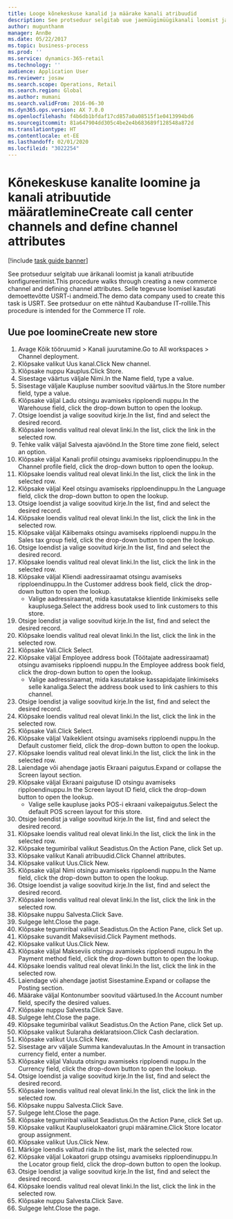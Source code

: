 ```yaml
---
title: Looge kõnekeskuse kanalid ja määrake kanali atribuudid
description: See protseduur selgitab uue jaemüügimüügikanali loomist ja kanali atribuutide konfigureerimist.
author: mugunthanm
manager: AnnBe
ms.date: 05/22/2017
ms.topic: business-process
ms.prod: ''
ms.service: dynamics-365-retail
ms.technology: ''
audience: Application User
ms.reviewer: josaw
ms.search.scope: Operations, Retail
ms.search.region: Global
ms.author: mumani
ms.search.validFrom: 2016-06-30
ms.dyn365.ops.version: AX 7.0.0
ms.openlocfilehash: f4b6db1bfdaf17cd857a0a08515f1e0413994bd6
ms.sourcegitcommit: 81a647904dd305c4be2e4b683689f128548a872d
ms.translationtype: HT
ms.contentlocale: et-EE
ms.lasthandoff: 02/01/2020
ms.locfileid: "3022254"
---
```

# <a name="create-call-center-channels-and-define-channel-attributes"></a><span data-ttu-id="100b7-103">Kõnekeskuse kanalite loomine ja kanali atribuutide määratlemine</span><span class="sxs-lookup"><span data-stu-id="100b7-103">Create call center channels and define channel attributes</span></span>

[!include [task guide banner](../includes/task-guide-banner.md)]

<span data-ttu-id="100b7-104">See protseduur selgitab uue ärikanali loomist ja kanali atribuutide konfigureerimist.</span><span class="sxs-lookup"><span data-stu-id="100b7-104">This procedure walks through creating a new commerce channel and defining channel attributes.</span></span> <span data-ttu-id="100b7-105">Selle tegevuse loomisel kasutati demoettevõtte USRT-i andmeid.</span><span class="sxs-lookup"><span data-stu-id="100b7-105">The demo data company used to create this task is USRT.</span></span> <span data-ttu-id="100b7-106">See protseduur on ette nähtud Kaubanduse IT-rollile.</span><span class="sxs-lookup"><span data-stu-id="100b7-106">This procedure is intended for the Commerce IT role.</span></span>


## <a name="create-new-store"></a><span data-ttu-id="100b7-107">Uue poe loomine</span><span class="sxs-lookup"><span data-stu-id="100b7-107">Create new store</span></span>
1. <span data-ttu-id="100b7-108">Avage Kõik tööruumid > Kanali juurutamine.</span><span class="sxs-lookup"><span data-stu-id="100b7-108">Go to All workspaces > Channel deployment.</span></span>
2. <span data-ttu-id="100b7-109">Klõpsake valikut Uus kanal.</span><span class="sxs-lookup"><span data-stu-id="100b7-109">Click New channel.</span></span>
3. <span data-ttu-id="100b7-110">Klõpsake nuppu Kauplus.</span><span class="sxs-lookup"><span data-stu-id="100b7-110">Click Store.</span></span>
4. <span data-ttu-id="100b7-111">Sisestage väärtus väljale Nimi.</span><span class="sxs-lookup"><span data-stu-id="100b7-111">In the Name field, type a value.</span></span>
5. <span data-ttu-id="100b7-112">Sisestage väljale Kaupluse number soovitud väärtus.</span><span class="sxs-lookup"><span data-stu-id="100b7-112">In the Store number field, type a value.</span></span>
6. <span data-ttu-id="100b7-113">Klõpsake väljal Ladu otsingu avamiseks ripploendi nuppu.</span><span class="sxs-lookup"><span data-stu-id="100b7-113">In the Warehouse field, click the drop-down button to open the lookup.</span></span>
7. <span data-ttu-id="100b7-114">Otsige loendist ja valige soovitud kirje.</span><span class="sxs-lookup"><span data-stu-id="100b7-114">In the list, find and select the desired record.</span></span>
8. <span data-ttu-id="100b7-115">Klõpsake loendis valitud real olevat linki.</span><span class="sxs-lookup"><span data-stu-id="100b7-115">In the list, click the link in the selected row.</span></span>
9. <span data-ttu-id="100b7-116">Tehke valik väljal Salvesta ajavöönd.</span><span class="sxs-lookup"><span data-stu-id="100b7-116">In the Store time zone field, select an option.</span></span>
10. <span data-ttu-id="100b7-117">Klõpsake väljal Kanali profiil otsingu avamiseks ripploendinuppu.</span><span class="sxs-lookup"><span data-stu-id="100b7-117">In the Channel profile field, click the drop-down button to open the lookup.</span></span>
11. <span data-ttu-id="100b7-118">Klõpsake loendis valitud real olevat linki.</span><span class="sxs-lookup"><span data-stu-id="100b7-118">In the list, click the link in the selected row.</span></span>
12. <span data-ttu-id="100b7-119">Klõpsake väljal Keel otsingu avamiseks ripploendinuppu.</span><span class="sxs-lookup"><span data-stu-id="100b7-119">In the Language field, click the drop-down button to open the lookup.</span></span>
13. <span data-ttu-id="100b7-120">Otsige loendist ja valige soovitud kirje.</span><span class="sxs-lookup"><span data-stu-id="100b7-120">In the list, find and select the desired record.</span></span>
14. <span data-ttu-id="100b7-121">Klõpsake loendis valitud real olevat linki.</span><span class="sxs-lookup"><span data-stu-id="100b7-121">In the list, click the link in the selected row.</span></span>
15. <span data-ttu-id="100b7-122">Klõpsake väljal Käibemaks otsingu avamiseks ripploendi nuppu.</span><span class="sxs-lookup"><span data-stu-id="100b7-122">In the Sales tax group field, click the drop-down button to open the lookup.</span></span>
16. <span data-ttu-id="100b7-123">Otsige loendist ja valige soovitud kirje.</span><span class="sxs-lookup"><span data-stu-id="100b7-123">In the list, find and select the desired record.</span></span>
17. <span data-ttu-id="100b7-124">Klõpsake loendis valitud real olevat linki.</span><span class="sxs-lookup"><span data-stu-id="100b7-124">In the list, click the link in the selected row.</span></span>
18. <span data-ttu-id="100b7-125">Klõpsake väljal Kliendi aadressiraamat otsingu avamiseks ripploendinuppu.</span><span class="sxs-lookup"><span data-stu-id="100b7-125">In the Customer address book field, click the drop-down button to open the lookup.</span></span>
    * <span data-ttu-id="100b7-126">Valige aadressiraamat, mida kasutatakse klientide linkimiseks selle kauplusega.</span><span class="sxs-lookup"><span data-stu-id="100b7-126">Select the address book used to link customers to this store.</span></span>  
19. <span data-ttu-id="100b7-127">Otsige loendist ja valige soovitud kirje.</span><span class="sxs-lookup"><span data-stu-id="100b7-127">In the list, find and select the desired record.</span></span>
20. <span data-ttu-id="100b7-128">Klõpsake loendis valitud real olevat linki.</span><span class="sxs-lookup"><span data-stu-id="100b7-128">In the list, click the link in the selected row.</span></span>
21. <span data-ttu-id="100b7-129">Klõpsake Vali.</span><span class="sxs-lookup"><span data-stu-id="100b7-129">Click Select.</span></span>
22. <span data-ttu-id="100b7-130">Klõpsake väljal Employee address book (Töötajate aadressiraamat) otsingu avamiseks ripploendi nuppu.</span><span class="sxs-lookup"><span data-stu-id="100b7-130">In the Employee address book field, click the drop-down button to open the lookup.</span></span>
    * <span data-ttu-id="100b7-131">Valige aadressiraamat, mida kasutatakse kassapidajate linkimiseks selle kanaliga.</span><span class="sxs-lookup"><span data-stu-id="100b7-131">Select the address book used to link cashiers to this channel.</span></span>  
23. <span data-ttu-id="100b7-132">Otsige loendist ja valige soovitud kirje.</span><span class="sxs-lookup"><span data-stu-id="100b7-132">In the list, find and select the desired record.</span></span>
24. <span data-ttu-id="100b7-133">Klõpsake loendis valitud real olevat linki.</span><span class="sxs-lookup"><span data-stu-id="100b7-133">In the list, click the link in the selected row.</span></span>
25. <span data-ttu-id="100b7-134">Klõpsake Vali.</span><span class="sxs-lookup"><span data-stu-id="100b7-134">Click Select.</span></span>
26. <span data-ttu-id="100b7-135">Klõpsake väljal Vaikeklient otsingu avamiseks ripploendi nuppu.</span><span class="sxs-lookup"><span data-stu-id="100b7-135">In the Default customer field, click the drop-down button to open the lookup.</span></span>
27. <span data-ttu-id="100b7-136">Klõpsake loendis valitud real olevat linki.</span><span class="sxs-lookup"><span data-stu-id="100b7-136">In the list, click the link in the selected row.</span></span>
28. <span data-ttu-id="100b7-137">Laiendage või ahendage jaotis Ekraani paigutus.</span><span class="sxs-lookup"><span data-stu-id="100b7-137">Expand or collapse the Screen layout section.</span></span>
29. <span data-ttu-id="100b7-138">Klõpsake väljal Ekraani paigutuse ID otsingu avamiseks ripploendinuppu.</span><span class="sxs-lookup"><span data-stu-id="100b7-138">In the Screen layout ID field, click the drop-down button to open the lookup.</span></span>
    * <span data-ttu-id="100b7-139">Valige selle kaupluse jaoks POS-i ekraani vaikepaigutus.</span><span class="sxs-lookup"><span data-stu-id="100b7-139">Select the default POS screen layout for this store.</span></span>  
30. <span data-ttu-id="100b7-140">Otsige loendist ja valige soovitud kirje.</span><span class="sxs-lookup"><span data-stu-id="100b7-140">In the list, find and select the desired record.</span></span>
31. <span data-ttu-id="100b7-141">Klõpsake loendis valitud real olevat linki.</span><span class="sxs-lookup"><span data-stu-id="100b7-141">In the list, click the link in the selected row.</span></span>
32. <span data-ttu-id="100b7-142">Klõpsake tegumiribal valikut Seadistus.</span><span class="sxs-lookup"><span data-stu-id="100b7-142">On the Action Pane, click Set up.</span></span>
33. <span data-ttu-id="100b7-143">Klõpsake valikut Kanali atribuudid.</span><span class="sxs-lookup"><span data-stu-id="100b7-143">Click Channel attributes.</span></span>
34. <span data-ttu-id="100b7-144">Klõpsake valikut Uus.</span><span class="sxs-lookup"><span data-stu-id="100b7-144">Click New.</span></span>
35. <span data-ttu-id="100b7-145">Klõpsake väljal Nimi otsingu avamiseks ripploendi nuppu.</span><span class="sxs-lookup"><span data-stu-id="100b7-145">In the Name field, click the drop-down button to open the lookup.</span></span>
36. <span data-ttu-id="100b7-146">Otsige loendist ja valige soovitud kirje.</span><span class="sxs-lookup"><span data-stu-id="100b7-146">In the list, find and select the desired record.</span></span>
37. <span data-ttu-id="100b7-147">Klõpsake loendis valitud real olevat linki.</span><span class="sxs-lookup"><span data-stu-id="100b7-147">In the list, click the link in the selected row.</span></span>
38. <span data-ttu-id="100b7-148">Klõpsake nuppu Salvesta.</span><span class="sxs-lookup"><span data-stu-id="100b7-148">Click Save.</span></span>
39. <span data-ttu-id="100b7-149">Sulgege leht.</span><span class="sxs-lookup"><span data-stu-id="100b7-149">Close the page.</span></span>
40. <span data-ttu-id="100b7-150">Klõpsake tegumiribal valikut Seadistus.</span><span class="sxs-lookup"><span data-stu-id="100b7-150">On the Action Pane, click Set up.</span></span>
41. <span data-ttu-id="100b7-151">Klõpsake suvandit Makseviisid.</span><span class="sxs-lookup"><span data-stu-id="100b7-151">Click Payment methods.</span></span>
42. <span data-ttu-id="100b7-152">Klõpsake valikut Uus.</span><span class="sxs-lookup"><span data-stu-id="100b7-152">Click New.</span></span>
43. <span data-ttu-id="100b7-153">Klõpsake väljal Makseviis otsingu avamiseks ripploendi nuppu.</span><span class="sxs-lookup"><span data-stu-id="100b7-153">In the Payment method field, click the drop-down button to open the lookup.</span></span>
44. <span data-ttu-id="100b7-154">Klõpsake loendis valitud real olevat linki.</span><span class="sxs-lookup"><span data-stu-id="100b7-154">In the list, click the link in the selected row.</span></span>
45. <span data-ttu-id="100b7-155">Laiendage või ahendage jaotist Sisestamine.</span><span class="sxs-lookup"><span data-stu-id="100b7-155">Expand or collapse the Posting section.</span></span>
46. <span data-ttu-id="100b7-156">Määrake väljal Kontonumber soovitud väärtused.</span><span class="sxs-lookup"><span data-stu-id="100b7-156">In the Account number field, specify the desired values.</span></span>
47. <span data-ttu-id="100b7-157">Klõpsake nuppu Salvesta.</span><span class="sxs-lookup"><span data-stu-id="100b7-157">Click Save.</span></span>
48. <span data-ttu-id="100b7-158">Sulgege leht.</span><span class="sxs-lookup"><span data-stu-id="100b7-158">Close the page.</span></span>
49. <span data-ttu-id="100b7-159">Klõpsake tegumiribal valikut Seadistus.</span><span class="sxs-lookup"><span data-stu-id="100b7-159">On the Action Pane, click Set up.</span></span>
50. <span data-ttu-id="100b7-160">Klõpsake valikut Sularaha deklaratsioon.</span><span class="sxs-lookup"><span data-stu-id="100b7-160">Click Cash declaration.</span></span>
51. <span data-ttu-id="100b7-161">Klõpsake valikut Uus.</span><span class="sxs-lookup"><span data-stu-id="100b7-161">Click New.</span></span>
52. <span data-ttu-id="100b7-162">Sisestage arv väljale Summa kandevaluutas.</span><span class="sxs-lookup"><span data-stu-id="100b7-162">In the Amount in transaction currency field, enter a number.</span></span>
53. <span data-ttu-id="100b7-163">Klõpsake väljal Valuuta otsingu avamiseks ripploendi nuppu.</span><span class="sxs-lookup"><span data-stu-id="100b7-163">In the Currency field, click the drop-down button to open the lookup.</span></span>
54. <span data-ttu-id="100b7-164">Otsige loendist ja valige soovitud kirje.</span><span class="sxs-lookup"><span data-stu-id="100b7-164">In the list, find and select the desired record.</span></span>
55. <span data-ttu-id="100b7-165">Klõpsake loendis valitud real olevat linki.</span><span class="sxs-lookup"><span data-stu-id="100b7-165">In the list, click the link in the selected row.</span></span>
56. <span data-ttu-id="100b7-166">Klõpsake nuppu Salvesta.</span><span class="sxs-lookup"><span data-stu-id="100b7-166">Click Save.</span></span>
57. <span data-ttu-id="100b7-167">Sulgege leht.</span><span class="sxs-lookup"><span data-stu-id="100b7-167">Close the page.</span></span>
58. <span data-ttu-id="100b7-168">Klõpsake tegumiribal valikut Seadistus.</span><span class="sxs-lookup"><span data-stu-id="100b7-168">On the Action Pane, click Set up.</span></span>
59. <span data-ttu-id="100b7-169">Klõpsake valikut Kaupluselokaatori grupi määramine.</span><span class="sxs-lookup"><span data-stu-id="100b7-169">Click Store locator group assignment.</span></span>
60. <span data-ttu-id="100b7-170">Klõpsake valikut Uus.</span><span class="sxs-lookup"><span data-stu-id="100b7-170">Click New.</span></span>
61. <span data-ttu-id="100b7-171">Märkige loendis valitud rida.</span><span class="sxs-lookup"><span data-stu-id="100b7-171">In the list, mark the selected row.</span></span>
62. <span data-ttu-id="100b7-172">Klõpsake väljal Lokaatori grupp otsingu avamiseks ripploendinuppu.</span><span class="sxs-lookup"><span data-stu-id="100b7-172">In the Locator group field, click the drop-down button to open the lookup.</span></span>
63. <span data-ttu-id="100b7-173">Otsige loendist ja valige soovitud kirje.</span><span class="sxs-lookup"><span data-stu-id="100b7-173">In the list, find and select the desired record.</span></span>
64. <span data-ttu-id="100b7-174">Klõpsake loendis valitud real olevat linki.</span><span class="sxs-lookup"><span data-stu-id="100b7-174">In the list, click the link in the selected row.</span></span>
65. <span data-ttu-id="100b7-175">Klõpsake nuppu Salvesta.</span><span class="sxs-lookup"><span data-stu-id="100b7-175">Click Save.</span></span>
66. <span data-ttu-id="100b7-176">Sulgege leht.</span><span class="sxs-lookup"><span data-stu-id="100b7-176">Close the page.</span></span>

